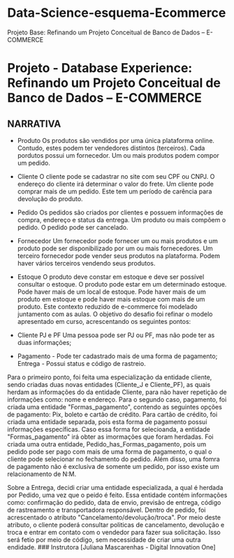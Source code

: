 # Data-Science-esquema-Ecommerce
Projeto Base: Refinando um Projeto Conceitual de Banco de Dados – E-COMMERCE 

# Projeto - Database Experience: Refinando um Projeto Conceitual de Banco de Dados – E-COMMERCE    

## NARRATIVA   
- Produto    Os produtos são vendidos por uma única plataforma online. Contudo, estes podem ter vendedores distintos (terceiros).  Cada pordutos possui um fornecedor.  Um ou mais produtos podem compor um pedido.    

- Cliente    O cliente pode se cadastrar no site com seu CPF ou CNPJ.  O endereço do cliente irá determinar o valor do frete.  Um cliente pode comprar mais de um pedido. Este tem um período de carência para devolução do produto.    

- Pedido    Os pedidos são criados por clientes e possuem informações de compra, endereço e status da entrega.  Um produto ou mais compõem o pedido.  O pedido pode ser cancelado.    

- Fornecedor    Um fornecedor pode fornecer um ou mais produtos e um produto pode ser disponibilizado por um ou mais fornecedores.  Um terceiro fornecedor pode vender seus produtos na plataforma. Podem haver vários terceiros vendendo seus produtos.    

- Estoque    O produto deve constar em estoque e deve ser possível consultar o estoque.  O produto pode estar em um determinado estoque. Pode haver mais de um local de estoque.  Pode haver mais de um produto em estoque e pode haver mais estoque com mais de um produto.  Este contexto reduzido de e-commerce foi modelado juntamento com as aulas. O objetivo do desafio foi refinar o modelo apresentado em curso, acrescentando os seguintes pontos:    

- Cliente PJ e PF    Uma pessoa pode ser PJ ou PF, mas não pode ter as duas informações;  

- Pagamento - Pode ter cadastrado mais de uma forma de pagamento;  Entrega - Possui status e código de rastreio.  

Para o primeiro ponto, foi feita uma especialização da entidade cliente, sendo criadas duas novas entidades (Cliente_J e Cliente_PF), as quais herdam as informações do da entidade Cliente, para não haver repetição de informações como: nome e endereço.    Para o segundo caso, pagamento, foi criada uma entidade "Formas_pagamento", contendo as seguintes opções de pagamento: Pix, boleto e cartão de crédito. Para cartão de crédito, foi criada uma entidade separada, pois esta forma de pagamento possui informações específicas. Caso essa forma for selecioanda, a entidade "Formas_pagamento" irá obter as imormações que foram herdadas. Foi criada uma outra entidade, Pedido_has_Formas_pagamento, pois um pedido pode ser pago com mais de uma forma de pagamento, o qual o cliente pode selecionar no fechamento do pedido. Além disso, uma fomra de pagamento não é exclusiva de somente um pedido, por isso existe um relacionamento de N:M.    

Sobre a Entrega, decidi criar uma entidade especializada, a qual é herdada por Pedido, uma vez que o peido é feito. Essa entidade contém informações como: confirmação do pedido, data de envio, previsão de entrega, código de rastreamento e transportadora responsável.    Dentro de pedido, foi acrescentado o atributo "Cancelamento/devolução/troca". Por meio deste atributo, o cliente poderá consultar politicas de cancelamento, devolução e troca e entrar em contato com o vendedor para fazer sua solicitação. Isso será fetio por meio de código, sem necessidade de criar uma outra endidade.    ### Instrutora    [Juliana Mascarenhas - Digital Innovation One]
